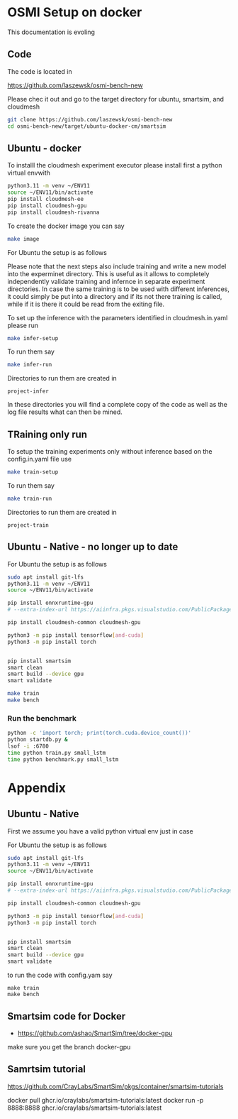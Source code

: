 # OSMI Setup on docker

This documentation is evoling


## Code 

The code is located in 

https://github.com/laszewsk/osmi-bench-new


Please chec it out and go to the target directory for ubuntu, smartsim, and cloudmesh

```bash
git clone https://github.com/laszewsk/osmi-bench-new
cd osmi-bench-new/target/ubuntu-docker-cm/smartsim
```


## Ubuntu - docker

To installl the cloudmesh experiment executor please install first a python virtual envwith 

```bash
python3.11 -m venv ~/ENV11
source ~/ENV11/bin/activate
pip install cloudmesh-ee
pip install cloudmesh-gpu
pip install cloudmesh-rivanna
```

To create the docker image you can say

```bash
make image
```


For Ubuntu the setup is as follows

Please note that the next steps also include training and write a new model into the experminet directory. This is  useful as it allows to completely independently validate training and infernce in separate experiment directories. In case the same training is to be used with different inferences, it could simply be put into a directory and if its not there training is called, while if it is there it could be read from the exiting file.

To set up the inference with the parameters identified in cloudmesh.in.yaml please run 


```bash
make infer-setup
```

To run them say 

```bash
make infer-run
```

Directories to run them are created in 

```
project-infer
```

In these directories you will find a complete copy of the code as well as the log file results what can then be mined.


## TRaining only run

To setup the training experiments only without inference based on the config.in.yaml file use 

```bash
make train-setup
```

To run them say 

```bash
make train-run
```

Directories to run them are created in 

```
project-train
```



## Ubuntu - Native - no longer up to date

For Ubuntu the setup is as follows

```bash
sudo apt install git-lfs
python3.11 -m venv ~/ENV11
source ~/ENV11/bin/activate

pip install onnxruntime-gpu 
# --extra-index-url https://aiinfra.pkgs.visualstudio.com/PublicPackages/_packaging/onnxruntime-cuda-12/pypi/simple/

pip install cloudmesh-common cloudmesh-gpu

python3 -m pip install tensorflow[and-cuda]
python3 -m pip install torch


pip install smartsim
smart clean
smart build --device gpu 
smart validate

make train
make bench
```

### Run the benchmark

```bash
python -c 'import torch; print(torch.cuda.device_count())'
python startdb.py & 
lsof -i :6780
time python train.py small_lstm
time python benchmark.py small_lstm
```


# Appendix


## Ubuntu - Native

First we assume you have a valid python virtual env just in case

For Ubuntu the setup is as follows

```bash
sudo apt install git-lfs
python3.11 -m venv ~/ENV11
source ~/ENV11/bin/activate

pip install onnxruntime-gpu 
# --extra-index-url https://aiinfra.pkgs.visualstudio.com/PublicPackages/_packaging/onnxruntime-cuda-12/pypi/simple/

pip install cloudmesh-common cloudmesh-gpu

python3 -m pip install tensorflow[and-cuda]
python3 -m pip install torch


pip install smartsim
smart clean
smart build --device gpu 
smart validate
```

to run the code with config.yam say 

```
make train
make bench
```


## Smartsim code for Docker

* <https://github.com/ashao/SmartSim/tree/docker-gpu>

make sure you get the branch docker-gpu

## Samrtsim tutorial

https://github.com/CrayLabs/SmartSim/pkgs/container/smartsim-tutorials

docker pull ghcr.io/craylabs/smartsim-tutorials:latest
docker run -p 8888:8888 ghcr.io/craylabs/smartsim-tutorials:latest
